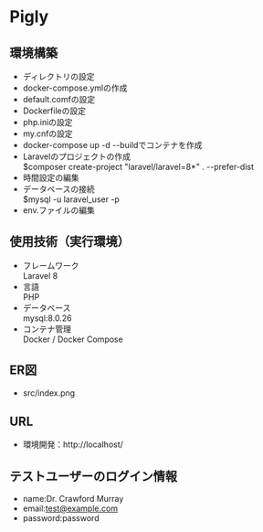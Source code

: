 # Pigly

## 環境構築
- ディレクトリの設定<br>
- docker-compose.ymlの作成<br>
- default.comfの設定<br>
- Dockerfileの設定<br>
- php.iniの設定<br>
- my.cnfの設定<br>
- docker-compose up -d --buildでコンテナを作成<br>
- Laravelのプロジェクトの作成<br>
  $composer create-project "laravel/laravel=8*" . --prefer-dist<br>
- 時間設定の編集<br>
- データベースの接続<br>
  $mysql -u laravel_user -p<br>
- env.ファイルの編集<br>

## 使用技術（実行環境）
- フレームワーク<br>
  Laravel 8<br>
- 言語<br>
  PHP<br>
- データベース<br>
  mysql:8.0.26<br>
- コンテナ管理<br>
  Docker / Docker Compose<br>

## ER図
- src/index.png<br>

## URL
- 環境開発：http://localhost/<br>

## テストユーザーのログイン情報
- name:Dr. Crawford Murray<br>
- email:test@example.com<br>
- password:password<br>
